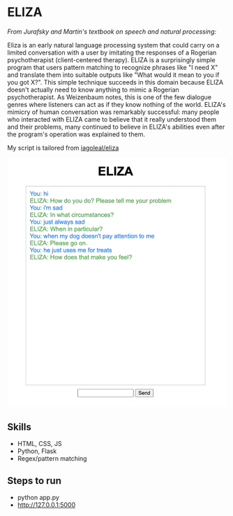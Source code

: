 # ELIZA

*From Jurafsky and Martin's textbook on speech and natural processing:*

Eliza is an early natural language processing system that could carry on a limited conversation with a user by imitating the responses of a Rogerian psychotherapist (client-centered therapy). ELIZA is a surprisingly simple program that users pattern matching to recognize phrases like "I need X" and translate them into suitable outputs like "What would it mean to you if you got X?". This simple technique succeeds in this domain because ELIZA doesn't actually need to know anything to mimic a Rogerian psychotherapist. As Weizenbaum notes, this is one of the few dialogue genres where listeners can act as if they know nothing of the world. ELIZA's mimicry of human conversation was remarkably successful: many people who interacted with ELIZA came to believe that it really understood them and their problems, many continued to believe in ELIZA's abilities even after the program's operation was explained to them.

My script is tailored from [iagoleal/eliza](https://github.com/iagoleal/eliza/blob/master/scripts/doctor.json#L114)

![Example conversation](example1.png)

## Skills

- HTML, CSS, JS
- Python, Flask
- Regex/pattern matching

## Steps to run

- python app.py
- http://127.0.0.1:5000
